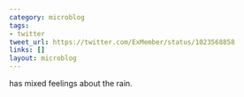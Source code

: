 ```yaml
---
category: microblog
tags:
- twitter
tweet_url: https://twitter.com/ExMember/status/1023568858
links: []
layout: microblog
---
```

has mixed feelings about the rain.
